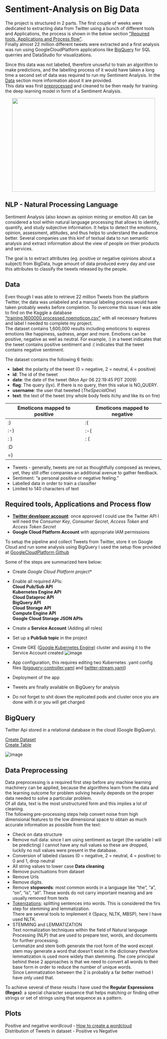 # Sentiment-Analysis on Big Data

The project is structured in 2 parts.
The first couple of weeks were dedicated to extracting data from Twitter using a bunch of different tools and Applications, the process is shown in the below section ["Required tools, Applications and Process flow"](https://github.com/davidellavalle/Social-media-and-Big-Data/blob/main/README.md#required-tools-applications-and-process-flow).  
Finally almost 22 million different tweets were extracted and a first analysis was run using GoogleCloudPlatform applications like [BigQuery](https://github.com/davidellavalle/Social-media-and-Big-Data/blob/main/README.md#bigquery) for SQL querries and DataStudio for visualizations.  

Since this data was not labelled, therefore unuseful to train an algorithm to make predictions, and the labelling process of it would have taken a long time a second set of data was required to run my Sentiment Analysis. In the [Data](https://github.com/davidellavalle/Social-media-and-Big-Data/blob/main/README.md#data) section more information about it are provided.  
This data was first [preprocessed](https://github.com/davidellavalle/Social-media-and-Big-Data/blob/main/README.md#data-preprocessing) and cleaned to be then ready for training the deep learning model in form of a Sentiment Analysis.    

<p align="center">
  <img width="460" height="300" src="https://user-images.githubusercontent.com/73824871/113128318-f825da00-9219-11eb-9cdf-e4f2241eeea1.png">
</p>

## NLP - Natural Processing Language 

Sentiment Analysis (also known as opinion mining or emotion AI) can be considered a tool within natural language processing that allows to identify, quantify, and study subjective information. It helps to detect the emotions, opinion, assessment, attitudes, and thus helps to understand the audience better. Several companies use this kinf of textual data to run semantic analysis and extract information about the view of people on thier products and services.

The goal is to extract attributes (eg. positive or negative opinions about a subject) from BigData, huge amount of data produced every day and use this attributes to classify the tweets released by the people.


## Data

Even though I was able to retrieve 22 million Tweets from the platform Twitter, the data was unlabeled and a manual labeling process would have taken probably weeks before completion. To overcome this issue I was able to find on the Kaggle a database ["training.1600000.processed.noemoticon.csv"](https://www.kaggle.com/kazanova/sentiment140) with all necessary features and label I needed to complete my project.  
The dataset contains 1,600,000 results including emoticons to express emotions like happiness, sadness, anger and more. Emotions can be positive, negative as well as neutral. For example, :) in a tweet indicates that the tweet contains positive sentiment and :( indicates that the tweet contains negative sentiment.  

The dataset contains the following 6 fields:  
- **label**: the polarity of the tweet (0 = negative, 2 = neutral, 4 = positive)
- **id**: The id of the tweet
- **date**: the date of the tweet (Mon Apr 06 22:19:45 PDT 2009)
- **flag**: The query (lyx). If there is no query, then this value is NO_QUERY.
- **username**: the user that tweeted (_TheSpecialOne_)
- **text**: the text of the tweet (my whole body feels itchy and like its on fire)

| Emoticons mapped to positive | Emoticons mapped to negative|
| ------------- | ------------- |
:) | :(
:-) | :-(
: ) | : (
:D |
=)  |

- Tweets - generally, tweets are not as thoughtfully composed as reviews, yet, they still offer companies an additional avenue to gather feedback.
- Sentiment: “a personal positive or negative feeling.”
- Labelled data in order to train a classifier
- Limited to 140 characters of text  

## Required tools, Applications and Process flow

- [**Twitter developer account**](https://developer.twitter.com/en/apply-for-access): once approved I could use the Twitter API
I will need the *Consumer Key*, *Consumer Secret*, *Access Token* and *Access Token Secret*  
- **Google Cloud Platform Account** with appropriate IAM permissions  

To setup the pipeline and collect Tweets from Twitter, store it on Google Cloud and run some analysis using BigQuery I used the setup flow provided at [GoogleCloudPlatform Github](https://github.com/GoogleCloudPlatform/kubernetes-bigquery-python/tree/master/pubsub#create-and-configure-a-google-cloud-platform-project)  

Some of the steps are summarized here below:  
- Create *Google Cloud Platform project**
- Enable all required APIs:  
**Cloud Pub/Sub API  
Kubernetes Engine API    
Cloud Dataproc API  
BigQuery API  
Cloud Storage API    
Compute Engine API  
Google Cloud Storage JSON APIs**    
- Create a **Service Account** (Adding all roles)
- Set up a **PubSub topic** in the project
- Create GKE ([Google Kubernetes Engine](https://cloud.google.com/kubernetes-engine/)) cluster and assing it to the Service Account created
![image](https://user-images.githubusercontent.com/73824871/112852417-31d8d280-90ac-11eb-9239-388a174a60e9.png)
- App configuration, this requires editing two Kubernetes .yaml config files ([bigquery-controller.yaml](https://github.com/davidellavalle/Social-media-and-Big-Data/blob/main/bigquery-controller.yaml) and [twitter-stream.yaml](https://github.com/davidellavalle/Social-media-and-Big-Data/blob/main/twitter-stream.yaml))
- Deployment of the app
- Tweets are finally available on BigQuery for analysis

- Do not forget to shit down the replicated pods and cluster once you are done with it or you will get charged

## BigQuery

Twitter Api stored in a relational database in the cloud (Google BigQuery).  

[Create Dataset](https://cloud.google.com/bigquery/docs/datasets)  
[Create Table](https://cloud.google.com/bigquery/docs/tables)  

![image](https://user-images.githubusercontent.com/73824871/112867145-d8c46b00-90ba-11eb-91af-03c7356093a8.png)


## Data Preprocessing
Data preprocessing is a required first step before any machine learning machinery can be applied, because the algorithms learn from the data and the learning outcome for problem solving heavily depends on the proper data needed to solve a particular problem.  
Of all data, text is the most unstructured form and this implies a lot of cleaning.  
The following pre-processing steps help convert noise from high dimensional features to the low dimensional space to obtain as much accurate information as possible from the text:    

- Check on data structure
- Remove null data: since I am using sentiment as target (the variable I will be predicting) I cannot have any null values so these are dropped, luckily no null values were present in the database.
- Conversion of labeled classes (0 = negative, 2 = neutral, 4 = positive) to 0 and 1, drop neutral  
- All string values to lower case
**Data cleaning** 
- Remove punctuations from dataset
- Remove Urls
- Remove digits.
- Remove **stopwords**: most common words in a language like “the”, “a”, “on”, “is”, “all”. These words do not carry important meaning and are usually removed from texts
- [Tokenizations](https://www.analyticsvidhya.com/blog/2019/07/how-get-started-nlp-6-unique-ways-perform-tokenization/): splitting sentences into words. This is considered the firs step for stemming and lemmatization.  
There are several tools to implement it (Spacy, NLTK, MBSP), here I have used NLTK.  
- STEMMING and LEMMATIZATION  
Text normalization techniques within the field of Natural language Processing (NLP) that are used to prepare text, words, and documents for further processing.  
Lemmatize and stem both generate the root form of the word except stem may generate a word that doesn’t exist in the dictionary therefore lemmatization is used more widely than stemming. The core principal behind these 2 approaches is that we need to convert all words to their base form in order to reduce the number of unique words.  
Since Lemmatization between the 2 is probably a far better method I have only used that.  

To achieve several of these results I have used the **Regular Expressions (Regex)**: a special character sequence that helps matching or finding other strings or set of strings using that sequence as a pattern.  

## Plots

Positive and negative wordlcoud - [How to create a wordcloud](https://re-thought.com/creating-wordclouds-in-python/)  
Distribution of Tweets in dataset - Positive vs Negative 


